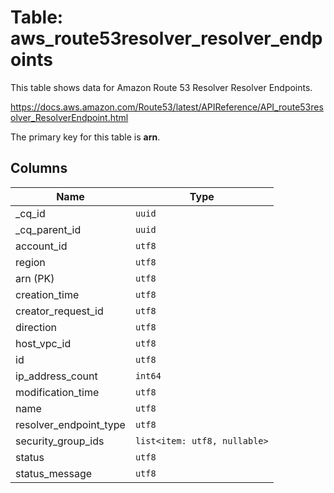 # Table: aws_route53resolver_resolver_endpoints

This table shows data for Amazon Route 53 Resolver Resolver Endpoints.

https://docs.aws.amazon.com/Route53/latest/APIReference/API_route53resolver_ResolverEndpoint.html

The primary key for this table is **arn**.

## Columns

| Name          | Type          |
| ------------- | ------------- |
|_cq_id|`uuid`|
|_cq_parent_id|`uuid`|
|account_id|`utf8`|
|region|`utf8`|
|arn (PK)|`utf8`|
|creation_time|`utf8`|
|creator_request_id|`utf8`|
|direction|`utf8`|
|host_vpc_id|`utf8`|
|id|`utf8`|
|ip_address_count|`int64`|
|modification_time|`utf8`|
|name|`utf8`|
|resolver_endpoint_type|`utf8`|
|security_group_ids|`list<item: utf8, nullable>`|
|status|`utf8`|
|status_message|`utf8`|